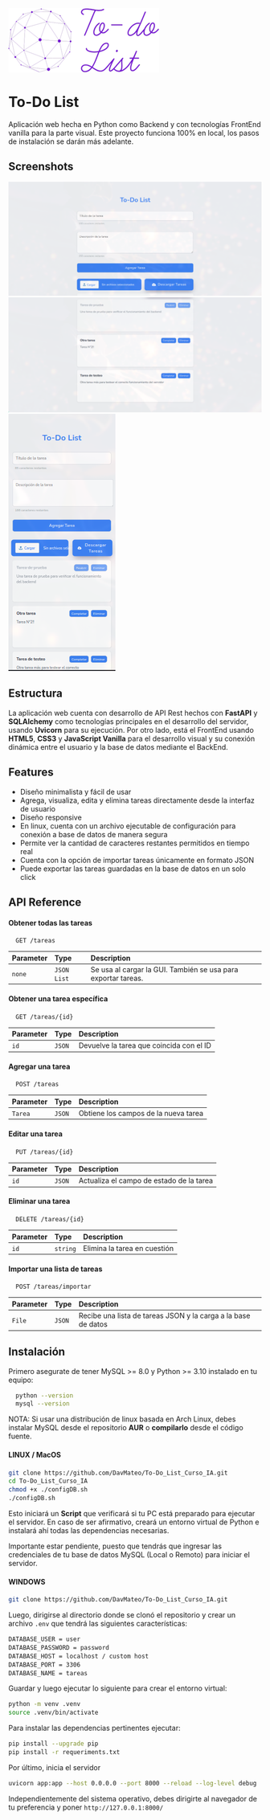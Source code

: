 ![Logo](./static/assets/icon/logo300x128px.png)



# To-Do List

Aplicación web hecha en Python como Backend y con tecnologías FrontEnd vanilla para la parte visual. Este proyecto funciona 100% en local, los pasos de instalación se darán más adelante.  


## Screenshots

![App Screenshot](./screenshots/1.png)
![App Screenshot](./screenshots/2.png)
![App Screenshot](./screenshots/3.png)


## Estructura

La aplicación web cuenta con desarrollo de API Rest hechos con **FastAPI** y **SQLAlchemy** como tecnologías principales en el desarrollo del servidor, usando **Uvicorn** para su ejecución. Por otro lado, está el FrontEnd usando **HTML5**, **CSS3** y **JavaScript Vanilla** para el desarrollo visual y su conexión dinámica entre el usuario y la base de datos mediante el BackEnd.
## Features

- Diseño minimalista y fácil de usar
- Agrega, visualiza, edita y elimina tareas directamente desde la interfaz de usuario
- Diseño responsive
- En linux, cuenta con un archivo ejecutable de configuración para conexión a base de datos de manera segura
- Permite ver la cantidad de caracteres restantes permitidos en tiempo real
- Cuenta con la opción de importar tareas únicamente en formato JSON
- Puede exportar las tareas guardadas en la base de datos en un solo click


## API Reference

#### Obtener todas las tareas 

```http
  GET /tareas
```

| Parameter | Type     | Description                |
| :-------- | :------- | :------------------------- |
| `none` | `JSON List` | Se usa al cargar la GUI. También se usa para exportar tareas. |

#### Obtener una tarea específica  

```http
  GET /tareas/{id}
```

| Parameter | Type     | Description                       |
| :-------- | :------- | :-------------------------------- |
| `id`      | `JSON` | Devuelve la tarea que coincida con el ID |


#### Agregar una tarea  

```http
  POST /tareas
```

| Parameter | Type     | Description                       |
| :-------- | :------- | :-------------------------------- |
| `Tarea`      | `JSON` | Obtiene los campos de la nueva tarea |


#### Editar una tarea

```http
  PUT /tareas/{id}
```

| Parameter | Type     | Description                       |
| :-------- | :------- | :-------------------------------- |
| `id`      | `JSON` | Actualiza el campo de estado de la tarea |

#### Eliminar una tarea

```http
  DELETE /tareas/{id}
```

| Parameter | Type     | Description                       |
| :-------- | :------- | :-------------------------------- |
| `id`      | `string` | Elimina la tarea en cuestión |


#### Importar una lista de tareas

```http
  POST /tareas/importar
```

| Parameter | Type     | Description                       |
| :-------- | :------- | :-------------------------------- |
| `File`      | `JSON` | Recibe una lista de tareas JSON y la carga a la base de datos|


## Instalación

Primero asegurate de tener MySQL >= 8.0 y Python >= 3.10 instalado en tu equipo:

```bash
  python --version
  mysql --version
```

NOTA: Si usar una distribución de linux basada en Arch Linux, debes instalar MySQL desde el repositorio **AUR** o **compilarlo** desde el código fuente.


#### LINUX / MacOS
```bash
git clone https://github.com/DavMateo/To-Do_List_Curso_IA.git
cd To-Do_List_Curso_IA
chmod +x ./configDB.sh
./configDB.sh
```  
Esto iniciará un **Script** que verificará si tu PC está preparado para ejecutar el servidor. En caso de ser afirmativo, creará un entorno virtual de Python e instalará ahí todas las dependencias necesarias.  

Importante estar pendiente, puesto que tendrás que ingresar las credenciales de tu base de datos MySQL (Local o Remoto) para iniciar el servidor.  


#### WINDOWS
```bash
git clone https://github.com/DavMateo/To-Do_List_Curso_IA.git
```

Luego, dirigirse al directorio donde se clonó el repositorio y crear un archivo ```.env``` que tendrá las siguientes características:

```bash
DATABASE_USER = user
DATABASE_PASSWORD = password
DATABASE_HOST = localhost / custom host
DATABASE_PORT = 3306
DATABASE_NAME = tareas
```

Guardar y luego ejecutar lo siguiente para crear el entorno virtual:

```bash
python -m venv .venv
source .venv/bin/activate
```

Para instalar las dependencias pertinentes ejecutar:
```bash
pip install --upgrade pip
pip install -r requeriments.txt
```

Por último, inicia el servidor
```bash
uvicorn app:app --host 0.0.0.0 --port 8000 --reload --log-level debug
```

Independientemente del sistema operativo, debes dirigirte al navegador de tu preferencia y poner ```http://127.0.0.1:8000/```
